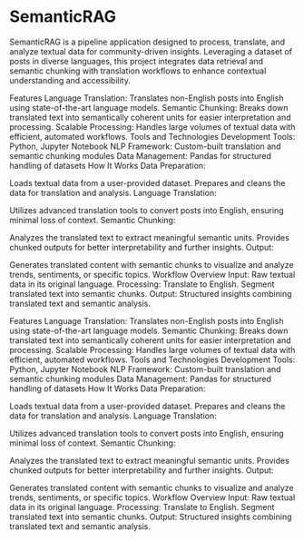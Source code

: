 # SemanticRAG 

SemanticRAG is a pipeline application designed to process, translate, and analyze textual data for community-driven insights. Leveraging a dataset of posts in diverse languages, this project integrates data retrieval and semantic chunking with translation workflows to enhance contextual understanding and accessibility.

Features
Language Translation: Translates non-English posts into English using state-of-the-art language models.
Semantic Chunking: Breaks down translated text into semantically coherent units for easier interpretation and processing.
Scalable Processing: Handles large volumes of textual data with efficient, automated workflows.
Tools and Technologies
Development Tools: Python, Jupyter Notebook
NLP Framework: Custom-built translation and semantic chunking modules
Data Management: Pandas for structured handling of datasets
How It Works
Data Preparation:

Loads textual data from a user-provided dataset.
Prepares and cleans the data for translation and analysis.
Language Translation:

Utilizes advanced translation tools to convert posts into English, ensuring minimal loss of context.
Semantic Chunking:

Analyzes the translated text to extract meaningful semantic units.
Provides chunked outputs for better interpretability and further insights.
Output:

Generates translated content with semantic chunks to visualize and analyze trends, sentiments, or specific topics.
Workflow Overview
Input: Raw textual data in its original language.
Processing:
Translate to English.
Segment translated text into semantic chunks.
Output: Structured insights combining translated text and semantic analysis.

Features
Language Translation: Translates non-English posts into English using state-of-the-art language models.
Semantic Chunking: Breaks down translated text into semantically coherent units for easier interpretation and processing.
Scalable Processing: Handles large volumes of textual data with efficient, automated workflows.
Tools and Technologies
Development Tools: Python, Jupyter Notebook
NLP Framework: Custom-built translation and semantic chunking modules
Data Management: Pandas for structured handling of datasets
How It Works
Data Preparation:

Loads textual data from a user-provided dataset.
Prepares and cleans the data for translation and analysis.
Language Translation:

Utilizes advanced translation tools to convert posts into English, ensuring minimal loss of context.
Semantic Chunking:

Analyzes the translated text to extract meaningful semantic units.
Provides chunked outputs for better interpretability and further insights.
Output:

Generates translated content with semantic chunks to visualize and analyze trends, sentiments, or specific topics.
Workflow Overview
Input: Raw textual data in its original language.
Processing:
Translate to English.
Segment translated text into semantic chunks.
Output: Structured insights combining translated text and semantic analysis.
